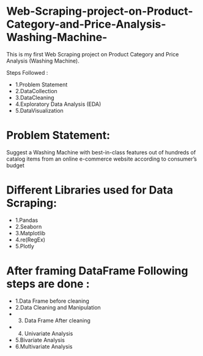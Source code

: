 # Web-Scraping-project-on-Product-Category-and-Price-Analysis-Washing-Machine-
This is my first Web Scraping  project on Product Category and Price Analysis (Washing Machine).

Steps Followed :
- 1.Problem Statement
- 2.DataCollection
- 3.DataCleaning
- 4.Exploratory Data Analysis (EDA)
- 5.DataVisualization

# Problem Statement:

 Suggest a Washing Machine with best-in-class features out of hundreds of 
catalog items from an online e-commerce website according to 
consumer’s budget 

# Different Libraries used for Data Scraping:
- 1.Pandas
- 2.Seaborn
- 3.Matplotlib
- 4.re(RegEx)
- 5.Plotly

# After framing DataFrame Following steps are done :

- 1.Data Frame before cleaning
- 2.Data Cleaning and Manipulation 
- 3. Data Frame After cleaning
- 4. Univariate Analysis
- 5.Bivariate Analysis
- 6.Multivariate Analysis
